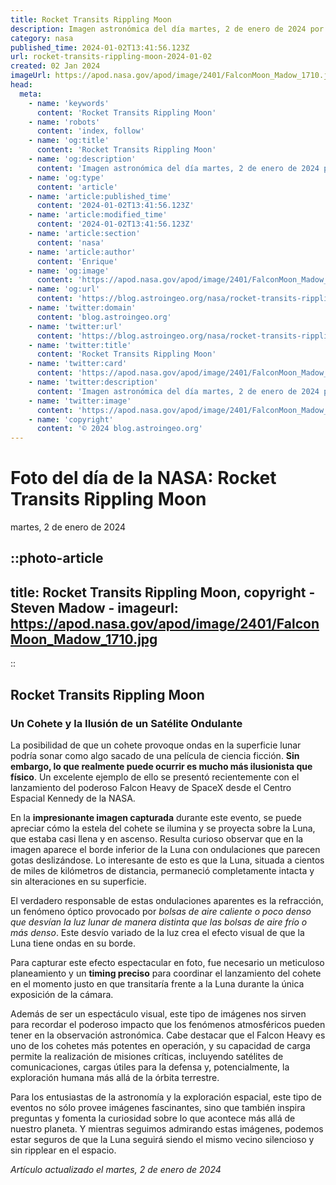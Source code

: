 ```yaml
---
title: Rocket Transits Rippling Moon
description: Imagen astronómica del día martes, 2 de enero de 2024 por la NASA; Rocket Transits Rippling Moon
category: nasa
published_time: 2024-01-02T13:41:56.123Z
url: rocket-transits-rippling-moon-2024-01-02
created: 02 Jan 2024
imageUrl: https://apod.nasa.gov/apod/image/2401/FalconMoon_Madow_1710.jpg
head:
  meta:
    - name: 'keywords'
      content: 'Rocket Transits Rippling Moon'
    - name: 'robots'
      content: 'index, follow'
    - name: 'og:title'
      content: 'Rocket Transits Rippling Moon'
    - name: 'og:description'
      content: 'Imagen astronómica del día martes, 2 de enero de 2024 por la NASA; Rocket Transits Rippling Moon'
    - name: 'og:type'
      content: 'article'
    - name: 'article:published_time'
      content: '2024-01-02T13:41:56.123Z'
    - name: 'article:modified_time'
      content: '2024-01-02T13:41:56.123Z'
    - name: 'article:section'
      content: 'nasa'
    - name: 'article:author'
      content: 'Enrique'
    - name: 'og:image'
      content: 'https://apod.nasa.gov/apod/image/2401/FalconMoon_Madow_1710.jpg'
    - name: 'og:url'
      content: 'https://blog.astroingeo.org/nasa/rocket-transits-rippling-moon-2024-01-02'
    - name: 'twitter:domain'
      content: 'blog.astroingeo.org'
    - name: 'twitter:url'
      content: 'https://blog.astroingeo.org/nasa/rocket-transits-rippling-moon-2024-01-02'
    - name: 'twitter:title'
      content: 'Rocket Transits Rippling Moon'
    - name: 'twitter:card'
      content: 'https://apod.nasa.gov/apod/image/2401/FalconMoon_Madow_1710.jpg'
    - name: 'twitter:description'
      content: 'Imagen astronómica del día martes, 2 de enero de 2024 por la NASA; Rocket Transits Rippling Moon'
    - name: 'twitter:image'
      content: 'https://apod.nasa.gov/apod/image/2401/FalconMoon_Madow_1710.jpg'
    - name: 'copyright'
      content: '© 2024 blog.astroingeo.org'
---
```

# Foto del día de la NASA: Rocket Transits Rippling Moon
martes, 2 de enero de 2024

::photo-article
---
title: Rocket Transits Rippling Moon, copyright - Steven Madow -
imageurl: https://apod.nasa.gov/apod/image/2401/FalconMoon_Madow_1710.jpg
---
::

## Rocket Transits Rippling Moon

### Un Cohete y la Ilusión de un Satélite Ondulante

La posibilidad de que un cohete provoque ondas en la superficie lunar podría sonar como algo sacado de una película de ciencia ficción. **Sin embargo, lo que realmente puede ocurrir es mucho más ilusionista que físico**. Un excelente ejemplo de ello se presentó recientemente con el lanzamiento del poderoso Falcon Heavy de SpaceX desde el Centro Espacial Kennedy de la NASA.

En la **impresionante imagen capturada** durante este evento, se puede apreciar cómo la estela del cohete se ilumina y se proyecta sobre la Luna, que estaba casi llena y en ascenso. Resulta curioso observar que en la imagen aparece el borde inferior de la Luna con ondulaciones que parecen gotas deslizándose. Lo interesante de esto es que la Luna, situada a cientos de miles de kilómetros de distancia, permaneció completamente intacta y sin alteraciones en su superficie.

El verdadero responsable de estas ondulaciones aparentes es la refracción, un fenómeno óptico provocado por *bolsas de aire caliente o poco denso que desvían la luz lunar de manera distinta que las bolsas de aire frío o más denso*. Este desvío variado de la luz crea el efecto visual de que la Luna tiene ondas en su borde.

Para capturar este efecto espectacular en foto, fue necesario un meticuloso planeamiento y un **timing preciso** para coordinar el lanzamiento del cohete en el momento justo en que transitaría frente a la Luna durante la única exposición de la cámara.

Además de ser un espectáculo visual, este tipo de imágenes nos sirven para recordar el poderoso impacto que los fenómenos atmosféricos pueden tener en la observación astronómica. Cabe destacar que el Falcon Heavy es uno de los cohetes más potentes en operación, y su capacidad de carga permite la realización de misiones críticas, incluyendo satélites de comunicaciones, cargas útiles para la defensa y, potencialmente, la exploración humana más allá de la órbita terrestre.

Para los entusiastas de la astronomía y la exploración espacial, este tipo de eventos no sólo provee imágenes fascinantes, sino que también inspira preguntas y fomenta la curiosidad sobre lo que acontece más allá de nuestro planeta. Y mientras seguimos admirando estas imágenes, podemos estar seguros de que la Luna seguirá siendo el mismo vecino silencioso y sin ripplear en el espacio.

_Artículo actualizado el martes, 2 de enero de 2024_